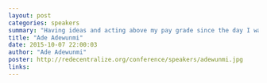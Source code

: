 ```yaml
---
layout: post
categories: speakers
summary: "Having ideas and acting above my pay grade since the day I was born."
title: "Ade Adewunmi"
date: 2015-10-07 22:00:03
author: "Ade Adewunmi"
poster: http://redecentralize.org/conference/speakers/adewunmi.jpg
links:
---
```

